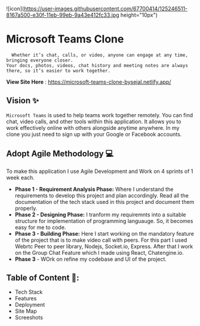 <!-- ![Screenshot 2021-07-12 120214](https://user-images.githubusercontent.com/67700414/125241454-161ad480-e309-11eb-9277-2ed0cb1ecd8a.jpg) -->
<!--  ![Screenshot 2021-07-12 120043](https://user-images.githubusercontent.com/67700414/125241246-d522c000-e308-11eb-8130-7e7f689dd052.jpg) -->
![icon](https://user-images.githubusercontent.com/67700414/125246511-8167a500-e30f-11eb-99eb-9a43e412fc33.jpg height="10px")

# Microsoft Teams Clone 

      Whether it’s chat, calls, or video, anyone can engage at any time, bringing everyone closer.
    Your docs, photos, videos, chat history and meeting notes are always there, so it’s easier to work together.


**View Site Here** : https://microsoft-teams-clone-bysejal.netlify.app/




## Vision ✨

`Microsoft Teams` is used to help teams work together remotely. You can find chat, video calls, and other tools within this application. It allows you to work effectively online with others alongside anytime anywhere. In my clone you just need to sign up with your Google or Facebook accounts.




## Adopt Agile Methodology 💻

To make this application I use Agile Development and Work on 4 sprints of 1 week each.

* **Phase 1 - Requirement Analysis Phase:** Where I understand the requirements to develop this project and plan accordingly. Read all the documentation of the tech stack used in this project and document them properly.
* **Phase 2 - Designing Phase:** I tranform my requiremnts into a suitable structure for implementation of programming languauge. So, it becomes easy for me to code.
* **Phase 3 - Building Phase:** Here I start working on the mandatory feature of the project that is to make video call with peers. For this part I used Webrtc Peer to peer library, Nodejs, Socket.io, Express. After that I work on the Group Chat Feature which I made using React, Chatengine.io.
* **Phase 3** - WOrk on refine my codebase and UI of the project.










## Table of Content 📑:
* Tech Stack 
* Features
* Deployment
* Site Map
* Screeshots


